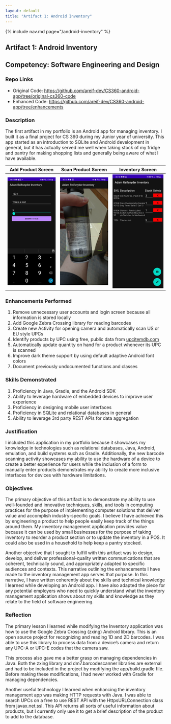 ```yaml
---
layout: default
title: "Artifact 1: Android Inventory"
---
```


{% include nav.md page="/android-inventory" %}

## Artifact 1: Android Inventory

## Competency: Software Engineering and Design

### Repo Links

- Original Code: <a href="https://github.com/areif-dev/CS360-android-app/tree/original-cs360-code" target="_blank">https://github.com/areif-dev/CS360-android-app/tree/original-cs360-code</a>
- Enhanced Code: <a href="https://github.com/areif-dev/CS360-android-app/tree/enhancements" target="_blank">https://github.com/areif-dev/CS360-android-app/tree/enhancements</a>

### Description

The first artifact in my portfolio is an Android app for managing inventory. I built it as a final project for CS 360 during my Junior year of university. This app started as an introduction to SQLite and Android development in general, but it has actually served me well when taking stock of my fridge and pantry for making shopping lists and generally being aware of what I have available.

|                Add Product Screen                |             Scan Product Screen             |                     Inventory Screen                     |
| :----------------------------------------------: | :-----------------------------------------: | :------------------------------------------------------: |
| ![add_product_screen](/assets/imgs/add_item.jpg) | ![scanner_screen](/assets/imgs/scanner.jpg) | ![inventory_screen](/assets/imgs/inventory_listings.jpg) |

### Enhancements Performed

1. Remove unnecessary user accounts and login screen because all information is stored locally
2. Add Google Zebra Crossing library for reading barcodes
3. Create new Activity for opening camera and automatically scan US or EU style UPCs
4. Identify products by UPC using free, public data from [upcitemdb.com](https://upcitemdb.com)
5. Automatically update quantity on hand for a product whenever its UPC is scanned
6. Improve dark theme support by using default adaptive Android font colors
7. Document previously undocumented functions and classes

### Skills Demonstrated

1. Proficiency in Java, Gradle, and the Android SDK
2. Ability to leverage hardware of embedded devices to improve user experience
3. Proficiency in designing mobile user interfaces
4. Proficiency in SQLite and relational databases in general
5. Ability to leverage 3rd party REST APIs for data aggregation

### Justification

I included this application in my portfolio because it showcases my knowledge in technologies such as relational databases, Java, Android, emulation, and build systems such as Gradle. Additionally, the new barcode scanning activity showcases my ability to use the hardware of a device to create a better experience for users while the inclusion of a form to manually enter products demonstrates my ability to create more inclusive interfaces for devices with hardware limitations.

### Objectives

The primary objective of this artifact is to demonstrate my ability to use well-founded and innovative techniques, skills, and tools in computing practices for the purpose of implementing computer solutions that deliver value and accomplish industry-specific goals. I believe I have achieved this by engineering a product to help people easily keep track of the things around them. My inventory management application provides value because it can be used by small businesses for the purpose of taking inventory to reorder a product section or to update the inventory in a POS. It could also be used in a household to help keep a pantry stocked.

Another objective that I sought to fulfill with this artifact was to design, develop, and deliver professional-quality written communications that are coherent, technically sound, and appropriately adapted to specific audiences and contexts. This narrative outlining the enhancements I have made to the inventory management app serves that purpose. In this narrative, I have written coherently about the skills and technical knowledge I learned while developing an Android app. I have also adapted the piece for any potential employers who need to quickly understand what the inventory management application shows about my skills and knowledge as they relate to the field of software engineering.

### Reflection

The primary lesson I learned while modifying the Inventory application was how to use the Google Zebra Crossing (zxing) Android library. This is an open source project for recognizing and reading 1D and 2D barcodes. I was able to use this library to process data from a device’s camera and return any UPC-A or UPC-E codes that the camera saw.

This process also gave me a better grasp on managing dependencies in Java. Both the zxing library and dm7.barcodescanner libraries are external and had to be included in the project by modifying the app/build.gradle file. Before making these modifications, I had never worked with Gradle for managing dependencies.

Another useful technology I learned when enhancing the inventory management app was making HTTP requests with Java. I was able to search UPCs on a free to use REST API with the HttpsURLConnection class from javax.net.ssl. This API returns all sorts of useful information about products, but I currently only use it to get a brief description of the product to add to the database.
